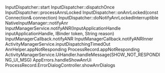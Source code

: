 InputDispatcher::start
InputDispatcher::dispatchOnce
InputDispatcher::processAnrsLocked
InputDispatcher::onAnrLocked(const Connection& connection)
InputDispatcher::doNotifyAnrLockedInterruptible
NativeInputManager::notifyAnr
InputManagerService.notifyANR(InputApplicationHandle inputApplicationHandle, IBinder token, String reason)
InputManagerCallback.notifyANR
InputManagerCallback.notifyANRInner
ActivityManagerService.inputDispatchingTimedOut
AnrHelper.appNotResponding
ProcessRecord.appNotResponding
ActivityManagerService.UiHandler.handleMessage(SHOW_NOT_RESPONDING_UI_MSG)
AppErrors.handleShowAnrUi
ProcessRecord.ErrorDialogController.showAnrDialogs